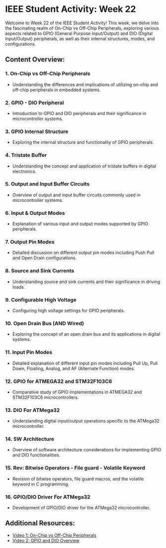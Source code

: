 # IEEE Student Activity: Week 22

Welcome to Week 22 of the IEEE Student Activity! This week, we delve into the fascinating realm of On-Chip vs Off-Chip Peripherals, exploring various aspects related to GPIO (General Purpose Input/Output) and DIO (Digital Input/Output) peripherals, as well as their internal structures, modes, and configurations. 

## Content Overview:

### 1. On-Chip vs Off-Chip Peripherals
   - Understanding the differences and implications of utilizing on-chip and off-chip peripherals in embedded systems.

### 2. GPIO - DIO Peripheral
   - Introduction to GPIO and DIO peripherals and their significance in microcontroller systems.

### 3. GPIO Internal Structure
   - Exploring the internal structure and functionality of GPIO peripherals.

### 4. Tristate Buffer
   - Understanding the concept and application of tristate buffers in digital electronics.

### 5. Output and Input Buffer Circuits
   - Overview of output and input buffer circuits commonly used in microcontroller systems.

### 6. Input & Output Modes
   - Explanation of various input and output modes supported by GPIO peripherals.

### 7. Output Pin Modes
   - Detailed discussion on different output pin modes including Push Pull and Open Drain configurations.

### 8. Source and Sink Currents
   - Understanding source and sink currents and their significance in driving loads.

### 9. Configurable High Voltage
   - Configuring high voltage settings for GPIO peripherals.

### 10. Open Drain Bus (AND Wired)
   - Exploring the concept of an open drain bus and its applications in digital systems.

### 11. Input Pin Modes
   - Detailed explanation of different input pin modes including Pull Up, Pull Down, Floating, Analog, and AF (Alternate Function) modes.

### 12. GPIO for ATMEGA32 and STM32F103C6
   - Comparative study of GPIO implementations in ATMEGA32 and STM32F103C6 microcontrollers.

### 13. DIO For ATMega32
   - Understanding digital input/output operations specific to the ATMega32 microcontroller.

### 14. SW Architecture
   - Overview of software architecture considerations for implementing GPIO and DIO functionalities.

### 15. Rev: Bitwise Operators - File guard - Volatile Keyword
   - Revision of bitwise operators, file guard macros, and the volatile keyword in C programming.

### 16. GPIO/DIO Driver For ATMega32
   - Development of GPIO/DIO driver for the ATMega32 microcontroller.

## Additional Resources:
- [Video 1: On-Chip vs Off-Chip Peripherals](https://youtu.be/qESzAHwasY4?si=By4rkCso6r9UEcNq)
- [Video 2: GPIO and DIO Overview](https://youtu.be/0uGAfryKTAk?si=pUdaIoK2MBaZNDAy)
